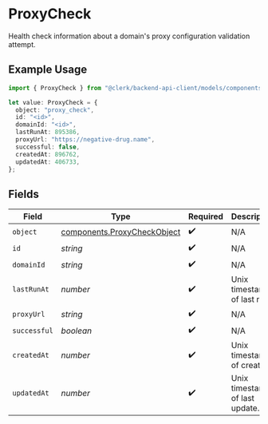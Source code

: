 # ProxyCheck

Health check information about a domain's proxy configuration validation attempt.

## Example Usage

```typescript
import { ProxyCheck } from "@clerk/backend-api-client/models/components";

let value: ProxyCheck = {
  object: "proxy_check",
  id: "<id>",
  domainId: "<id>",
  lastRunAt: 895386,
  proxyUrl: "https://negative-drug.name",
  successful: false,
  createdAt: 896762,
  updatedAt: 406733,
};
```

## Fields

| Field                                                                      | Type                                                                       | Required                                                                   | Description                                                                |
| -------------------------------------------------------------------------- | -------------------------------------------------------------------------- | -------------------------------------------------------------------------- | -------------------------------------------------------------------------- |
| `object`                                                                   | [components.ProxyCheckObject](../../models/components/proxycheckobject.md) | :heavy_check_mark:                                                         | N/A                                                                        |
| `id`                                                                       | *string*                                                                   | :heavy_check_mark:                                                         | N/A                                                                        |
| `domainId`                                                                 | *string*                                                                   | :heavy_check_mark:                                                         | N/A                                                                        |
| `lastRunAt`                                                                | *number*                                                                   | :heavy_check_mark:                                                         | Unix timestamp of last run.<br/>                                           |
| `proxyUrl`                                                                 | *string*                                                                   | :heavy_check_mark:                                                         | N/A                                                                        |
| `successful`                                                               | *boolean*                                                                  | :heavy_check_mark:                                                         | N/A                                                                        |
| `createdAt`                                                                | *number*                                                                   | :heavy_check_mark:                                                         | Unix timestamp of creation.<br/>                                           |
| `updatedAt`                                                                | *number*                                                                   | :heavy_check_mark:                                                         | Unix timestamp of last update.<br/>                                        |